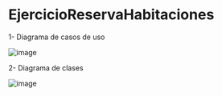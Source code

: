 # EjercicioReservaHabitaciones

1- Diagrama de casos de uso

![image](https://user-images.githubusercontent.com/49788885/223706633-58773cf7-4cfb-48e5-b6fe-b4871eccf809.png)


2- Diagrama de clases

![image](https://user-images.githubusercontent.com/49788885/223706716-cf903b75-49c5-4bd8-9c1e-74f4d134887c.png)
